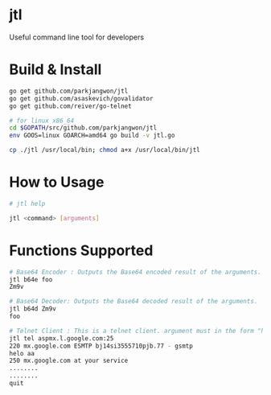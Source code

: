 # jtl
Useful command line tool for developers

# Build & Install
```bash
go get github.com/parkjangwon/jtl
go get github.com/asaskevich/govalidator
go get github.com/reiver/go-telnet

# for linux x86_64
cd $GOPATH/src/github.com/parkjangwon/jtl
env GOOS=linux GOARCH=amd64 go build -v jtl.go

cp ./jtl /usr/local/bin; chmod a+x /usr/local/bin/jtl
```

# How to Usage
```bash
# jtl help

jtl <command> [arguments]
```

# Functions Supported
```bash
# Base64 Encoder : Outputs the Base64 encoded result of the arguments.
jtl b64e foo
Zm9v

# Base64 Decoder: Outputs the Base64 decoded result of the arguments.
jtl b64d Zm9v
foo

# Telnet Client : This is a telnet client. argument must in the form "host:port".
jtl tel aspmx.l.google.com:25
220 mx.google.com ESMTP bj14si3555710pjb.77 - gsmtp
helo aa
250 mx.google.com at your service
........
........
quit
```
